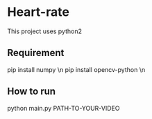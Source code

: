 # Heart-rate
This project uses python2
## Requirement
  pip install numpy \n
  pip install opencv-python \n

## How to run
  python main.py PATH-TO-YOUR-VIDEO
